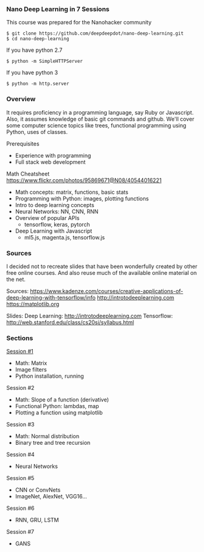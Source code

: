 ### Nano Deep Learning in 7 Sessions

This course was prepared for the Nanohacker community

    $ git clone https://github.com/deepdeepdot/nano-deep-learning.git
    $ cd nano-deep-learning


If you have python 2.7

    $ python -m SimpleHTTPServer


If you have python 3

    $ python -m http.server


### Overview

It requires proficiency in a programming language, say Ruby or Javascript.
Also, it assumes knowledge of basic git commands and github.
We'll cover some computer science topics like trees, functional 
programming using Python, uses of classes.

Prerequisites
* Experience with programming
* Full stack web development

Math Cheatsheet https://www.flickr.com/photos/95869671@N08/40544016221

* Math concepts: matrix, functions, basic stats
* Programming with Python: images, plotting functions
* Intro to deep learning concepts
* Neural Networks: NN, CNN, RNN
* Overview of popular APIs
    - tensorflow, keras, pytorch
* Deep Learning with Javascript
    - ml5.js, magenta.js, tensorflow.js


### Sources

I decided not to recreate slides that have been wonderfully created by other free online courses. And also reuse much of the available online material on the net.

Sources:
https://www.kadenze.com/courses/creative-applications-of-deep-learning-with-tensorflow/info
http://introtodeeplearning.com
https://matplotlib.org

Slides:
Deep Learning: http://introtodeeplearning.com
Tensorflow: http://web.stanford.edu/class/cs20si/syllabus.html


### Sections

[Session #1](01-nano-slides.md)
* Math: Matrix
* Image filters
* Python installation, running

Session #2
* Math: Slope of a function (derivative)
* Functional Python: lambdas, map
* Plotting a function using matplotlib

Session #3
* Math: Normal distribution
* Binary tree and tree recursion

Session #4
* Neural Networks

Session #5
* CNN or ConvNets
* ImageNet, AlexNet, VGG16...

Session #6
* RNN, GRU, LSTM

Session #7
* GANS
